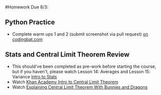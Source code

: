 #Homework Due 8/3: 

## Python Practice
- Complete warm ups 1 and 2 (submit screenshot via pull request) [on codingbat.com](http://codingbat.com/python)

## Stats and Central Limit Theorem Review
- This should've been completed as pre-work before starting the course, but if you haven't, please watch Lesson 14: Averages and Lesson 15: Variance
[Intro to Stats](https://www.udacity.com/course/intro-to-statistics--st101)
- Watch [Khan Academy Intro to Central Limit Theorem](https://www.khanacademy.org/math/probability/statistics-inferential/sampling-distribution/v/central-limit-theorem)
- Watch [Explaining Central Limit Theorem With Bunnies and Dragons](http://blog.minitab.com/blog/michelle-paret/explaining-the-central-limit-theorem-with-bunnies-and-dragons-v2)
